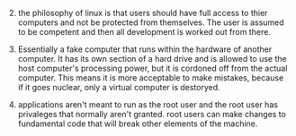 2. the philosophy of linux is that users should have full access to thier computers and not be protected from themselves. The user is assumed to be competent and then all development is worked out from there. 

3. Essentially a fake computer that runs within the hardware of another computer. It has its own section of a hard drive and is allowed to use the host computer's processing power, but it is cordoned off from the actual computer. This means it is more acceptable to make mistakes, because if it goes nuclear, only a virtual computer is destoryed. 

4. applications aren't meant to run as the root user and the root user has privaleges that normally aren't granted. root users can make changes to fundamental code that will break other elements of the machine. 